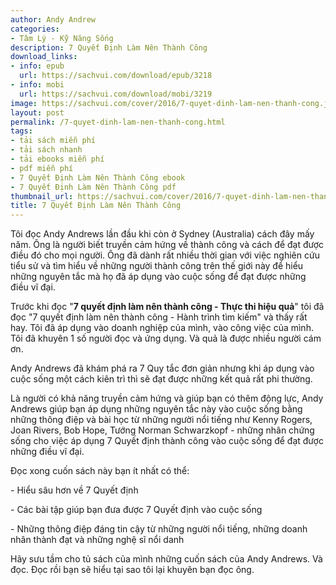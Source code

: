 ```yaml
---
author: Andy Andrew
categories:
- Tâm Lý - Kỹ Năng Sống
description: 7 Quyết Định Làm Nên Thành Công
download_links:
- info: epub
  url: https://sachvui.com/download/epub/3218
- info: mobi
  url: https://sachvui.com/download/mobi/3219
image: https://sachvui.com/cover/2016/7-quyet-dinh-lam-nen-thanh-cong.jpg
layout: post
permalink: /7-quyet-dinh-lam-nen-thanh-cong.html
tags:
- tải sách miễn phí
- tải sách nhanh
- tải ebooks miễn phí
- pdf miễn phí
- 7 Quyết Định Làm Nên Thành Công ebook
- 7 Quyết Định Làm Nên Thành Công pdf
thumbnail_url: https://sachvui.com/cover/2016/7-quyet-dinh-lam-nen-thanh-cong.jpg
title: 7 Quyết Định Làm Nên Thành Công
---
```


 <div class="item-desc text-justify"> <p>Tôi đọc Andy Andrews lần đầu khi còn ở Sydney (Australia) cách đây mấy năm. Ông là người biết truyền cảm hứng về thành công và cách để đạt được điều đó cho mọi người. Ông đã dành rất nhiều thời gian với việc nghiên cứu tiểu sử và tìm hiểu về những người thành công trên thế giới này để hiểu những nguyên tắc mà họ đã áp dụng vào cuộc sống để đạt được những điều vĩ đại.</p><p>Trước khi đọc "<strong>7 quyết định làm nên thành công - Thực thi hiệu quả</strong>" tôi đã đọc "7 quyết định làm nên thành công - Hành trình tìm kiếm" và thấy rất hay. Tôi đã áp dụng vào doanh nghiệp của mình, vào công việc của mình. Tôi đã khuyên 1 số người đọc và ứng dụng. Và quả là được nhiều người cám ơn.</p><p>Andy Andrews đã khám phá ra 7 Quy tắc đơn giản nhưng khi áp dụng vào cuộc sống một cách kiên trì thì sẽ đạt được những kết quả rất phi thường.</p><p>Là người có khả năng truyền cảm hứng và giúp bạn có thêm động lực, Andy Andrews giúp bạn áp dụng những nguyên tắc này vào cuộc sống bằng những thông điệp và bài học từ những người nổi tiếng như Kenny Rogers, Joan Rivers, Bob Hope, Tướng Norman Schwarzkopf - những nhân chứng sống cho việc áp dụng 7 Quyết định thành công vào cuộc sống để đạt được những điều vĩ đại.</p><p>Đọc xong cuốn sách này bạn ít nhất có thể:</p><p>- Hiểu sâu hơn về 7 Quyết định</p><p>- Các bài tập giúp bạn đưa được 7 Quyết định vào cuộc sống</p><p>- Những thông điệp đáng tin cậy từ những người nổi tiếng, những doanh nhân thành đạt và những nghệ sĩ nổi danh</p><p>Hãy sưu tầm cho tủ sách của mình những cuốn sách của Andy Andrews. Và đọc. Đọc rồi bạn sẽ hiểu tại sao tôi lại khuyên bạn đọc ông.</p> </div>